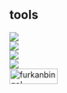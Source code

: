 ## tools

<img src="https://skillicons.dev/icons?i=c,cpp,python,dart,bash" /> <br>
<img src="https://skillicons.dev/icons?i=linux,vscode,visualstudio,androidstudio" /> <br>
<img src="https://skillicons.dev/icons?i=flask,django,flutter" /> <br>
<img src="https://skillicons.dev/icons?i=git,github" /> <br>
<a href="https://www.leetcode.com/bugrahankaramollaoglu" target="blank"><img align="left" src="https://img.shields.io/badge/LeetCode-000000?style=for-the-badge&logo=LeetCode&logoColor=#d16c06" alt="furkanbingol" height="27" width="85" /></a>
